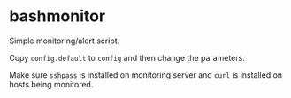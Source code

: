 bashmonitor
===========
Simple monitoring/alert script.  

Copy `config.default` to `config` and then change the parameters.

Make sure `sshpass` is installed on monitoring server and `curl` is installed on hosts being monitored.
